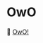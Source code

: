 # OwO

🔗 [OwO!](https://discordapp.com/oauth2/authorize?client_id=408785106942164992&permissions=1074120776&scope=bot)
